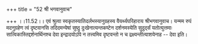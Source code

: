 +++
title = "52 श्री भगवानुवाच"

+++
।।11.52।। एवं श्रुत्वा स्वकृतस्यातिदर्लभस्यानुग्रहस्य वैयर्थ्यपरिहाराय
श्रीभगवानुवाच। यन्मम रुपं मदनुग्रहेण त्वं दृष्टवानसि तदिदमन्येषां सुष्ठु
दुःखेनात्यन्तकष्टेन दर्शनमस्येति सुदुर्द्सं यतोत्युत्तमाः
सात्विकास्तिद्दर्शनार्थिनश्च देवा इन्द्रादयोऽपि न तत्त्वमिव दृष्टवन्तो न
च द्रक्ष्यन्तीत्याशयेनाह -- देवा इति।
